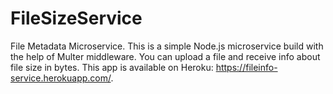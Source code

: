 # FileSizeService
File Metadata Microservice. This is a simple Node.js microservice build with the help of Multer middleware. You can upload a file and receive info about file size in bytes.
This app is available on Heroku: https://fileinfo-service.herokuapp.com/.
